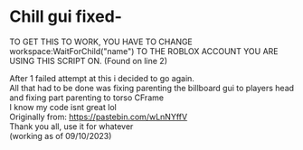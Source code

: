 # Chill gui fixed-
TO GET THIS TO WORK, YOU HAVE TO CHANGE workspace:WaitForChild("name") TO THE ROBLOX ACCOUNT YOU ARE USING THIS SCRIPT ON. (Found on line 2) <br>

After 1 failed attempt at this i decided to go again.<br>
All that had to be done was fixing parenting the billboard gui to players head and fixing part parenting to torso CFrame<br>
I know my code isnt great lol<br>
Originally from: https://pastebin.com/wLnNYffV<br>
Thank you all, use it for whatever <br>
(working as of 09/10/2023)

